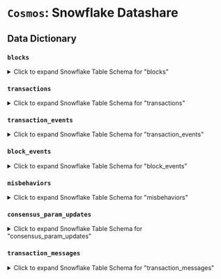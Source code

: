 # `Cosmos`: Snowflake Datashare

## Data Dictionary

### `blocks`

<details>
<summary>Click to expand Snowflake Table Schema for "blocks"</summary>

| Column Name             | Data Type        | Description                                                |
| ----------------------- | ---------------- | ---------------------------------------------------------- |
| time                    | TIMESTAMP_NTZ(3) | Timestamp indicating when the block was created.           |
| number                  | NUMBER(38,0)     | Height of the block in the Cosmos chain.                   |
| date                    | DATE             | Calendar date associated with the block.                   |
| hash                    | VARCHAR          | Unique identifier (hash) of the block.                     |
| version_consensus_block | NUMBER(38,0)     | Version of the consensus protocol for blocks.              |
| version_consensus_app   | NUMBER(38,0)     | Version of the consensus protocol for applications.        |
| chain_id                | VARCHAR          | Identifier of the blockchain chain.                        |
| last_block_id           | VARCHAR          | Identifier of the last block in the chain.                 |
| last_commit_hash        | VARCHAR          | Hash of the last block's commit.                           |
| data_hash               | VARCHAR          | Hash of the block's data (transactions).                   |
| validators_hash         | VARCHAR          | Hash of the current validator set.                         |
| next_validators_hash    | VARCHAR          | Hash of the next validator set.                            |
| consensus_hash          | VARCHAR          | Hash of the consensus parameters for this block.           |
| app_hash                | VARCHAR          | Hash of the application state after applying this block.   |
| last_results_hash       | VARCHAR          | Hash of the results of the last block's transactions.      |
| evidence_hash           | VARCHAR          | Hash of any evidence of misbehavior in this block.         |
| proposer_address        | VARCHAR          | Address of the validator proposing this block.             |
| total_transactions      | NUMBER(38,0)     | Total number of transactions in the block.                 |
| successful_transactions | NUMBER(38,0)     | Number of successfully executed transactions in the block. |
| failed_transactions     | NUMBER(38,0)     | Number of transactions that failed in the block.           |

</details>

### `transactions`

<details>
<summary>Click to expand Snowflake Table Schema for "transactions"</summary>

| Column Name  | Data Type        | Description                                                                    |
| ------------ | ---------------- | ------------------------------------------------------------------------------ |
| block_time   | TIMESTAMP_NTZ(3) | Timestamp indicating when the block containing this transaction was created.   |
| block_number | NUMBER(38,0)     | Height of the block in the Cosmos chain containing this transaction.           |
| block_date   | DATE             | Calendar date associated with the block containing this transaction.           |
| block_hash   | VARCHAR          | Unique identifier (hash) of the block containing this transaction.             |
| index        | NUMBER(10,0)     | Index of the transaction within the block.                                     |
| hash         | VARCHAR          | Unique identifier (hash) of the transaction.                                   |
| code         | NUMBER(10,0)     | Code representing the transaction's execution status (e.g., success, failure). |
| data         | VARCHAR          | Data associated with the transaction (e.g., response or result).               |
| log          | VARCHAR          | Log of events generated during the transaction's execution.                    |
| info         | VARCHAR          | Additional informational messages about the transaction's execution.           |
| gas_wanted   | NUMBER(38,0)     | Amount of gas requested for the transaction's execution.                       |
| gas_used     | NUMBER(38,0)     | Actual amount of gas used for the transaction's execution.                     |
| codespace    | VARCHAR          | Namespace for categorizing errors related to the transaction.                  |

</details>

### `transaction_events`

<details>
<summary>Click to expand Snowflake Table Schema for "transaction_events"</summary>

| Column Name  | Data Type        | Description                                                                        |
| ------------ | ---------------- | ---------------------------------------------------------------------------------- |
| block_time   | TIMESTAMP_NTZ(3) | Timestamp indicating when the block containing this transaction event was created. |
| block_number | NUMBER(38,0)     | Height of the block in the Cosmos chain containing this transaction event.         |
| block_date   | DATE             | Calendar date associated with the block containing this transaction event.         |
| block_hash   | VARCHAR          | Unique identifier (hash) of the block containing this transaction event.           |
| tx_hash      | VARCHAR          | Unique identifier (hash) of the transaction associated with this event.            |
| index        | NUMBER(10,0)     | Index of the event within the transaction.                                         |
| type         | VARCHAR          | Type of the event (e.g., "transfer", "message").                                   |
| attributes   | ARRAY<VARCHAR>   | List of attributes associated with the event, represented as key-value pairs.      |

</details>

### `block_events`

<details>
<summary>Click to expand Snowflake Table Schema for "block_events"</summary>

| Column Name  | Data Type        | Description                                                                   |
| ------------ | ---------------- | ----------------------------------------------------------------------------- |
| block_time   | TIMESTAMP_NTZ(3) | Timestamp indicating when the block containing this event was created.        |
| block_number | NUMBER(38,0)     | Height of the block in the Cosmos chain containing this event.                |
| block_date   | DATE             | Calendar date associated with the block containing this event.                |
| block_hash   | VARCHAR          | Unique identifier (hash) of the block containing this event.                  |
| index        | NUMBER(10,0)     | Index of the event within the block.                                          |
| type         | VARCHAR          | Type of the event (e.g., "block_start", "block_end").                         |
| attributes   | ARRAY<VARCHAR>   | List of attributes associated with the event, represented as key-value pairs. |

</details>

### `misbehaviors`

<details>
<summary>Click to expand Snowflake Table Schema for "misbehaviors"</summary>

| Column Name        | Data Type        | Description                                                                  |
| ------------------ | ---------------- | ---------------------------------------------------------------------------- |
| block_time         | TIMESTAMP_NTZ(3) | Timestamp indicating when the block containing this misbehavior was created. |
| block_number       | NUMBER(38,0)     | Height of the block in the Cosmos chain containing this misbehavior.         |
| block_date         | DATE             | Calendar date associated with the block containing this misbehavior.         |
| block_hash         | VARCHAR          | Unique identifier (hash) of the block containing this misbehavior.           |
| index              | NUMBER(10,0)     | Index of the misbehavior entry within the block.                             |
| type               | VARCHAR          | Type of misbehavior (e.g., "double_signing").                                |
| validator_address  | VARCHAR          | Address of the validator committing the misbehavior.                         |
| validator_power    | NUMBER(38,0)     | Voting power of the validator at the time of misbehavior.                    |
| height             | NUMBER(38,0)     | Block height where the misbehavior occurred.                                 |
| time               | TIMESTAMP_NTZ(3) | Time when the misbehavior occurred.                                          |
| total_voting_power | NUMBER(38,0)     | Total voting power of all validators at the time of misbehavior.             |

</details>

### `consensus_param_updates`

<details>
<summary>Click to expand Snowflake Table Schema for "consensus_param_updates"</summary>

| Column Name                 | Data Type        | Description                                                                       |
| --------------------------- | ---------------- | --------------------------------------------------------------------------------- |
| block_time                  | TIMESTAMP_NTZ(3) | Timestamp indicating when the block containing this consensus update was created. |
| block_number                | NUMBER(38,0)     | Height of the block in the Cosmos chain containing this consensus update.         |
| block_date                  | DATE             | Calendar date associated with the block containing this consensus update.         |
| block_hash                  | VARCHAR          | Unique identifier (hash) of the block containing this consensus update.           |
| block_max_bytes             | NUMBER(38,0)     | Maximum number of bytes allowed in a block.                                       |
| block_max_gas               | NUMBER(38,0)     | Maximum gas allowed in a block.                                                   |
| evidence_max_age_num_blocks | NUMBER(38,0)     | Maximum age of evidence in terms of block numbers.                                |
| evidence_max_age_duration   | VARCHAR          | Maximum age of evidence in terms of time duration.                                |
| evidence_max_bytes          | NUMBER(38,0)     | Maximum bytes of evidence allowed in the block.                                   |
| validator_pub_key_types     | ARRAY<VARCHAR>   | List of allowed public key types for validators.                                  |
| app_version                 | NUMBER(38,0)     | Version of the application associated with the consensus parameters.              |

</details>

### `transaction_messages`

<details>
<summary>Click to expand Snowflake Table Schema for "transaction_messages"</summary>

| Column Name  | Data Type        | Description                                                                          |
| ------------ | ---------------- | ------------------------------------------------------------------------------------ |
| block_time   | TIMESTAMP_NTZ(3) | Timestamp indicating when the block containing this transaction message was created. |
| block_number | NUMBER(38,0)     | Height of the block in the Cosmos chain containing this transaction message.         |
| block_date   | DATE             | Calendar date associated with the block containing this transaction message.         |
| block_hash   | VARCHAR          | Unique identifier (hash) of the block containing this transaction message.           |
| tx_hash      | VARCHAR          | Unique identifier (hash) of the transaction associated with this message.            |
| index        | NUMBER(10,0)     | Index of the message within the transaction.                                         |
| type         | VARCHAR          | Type of the message (e.g., "send", "delegate").                                      |
| value        | VARCHAR          | Raw hexadecimal representation of the message value.                                 |

</details>







